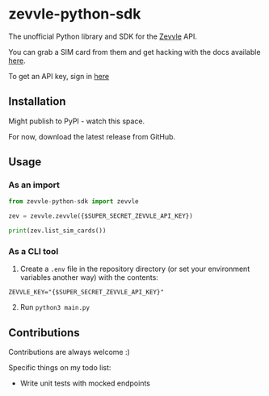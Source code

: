 # zevvle-python-sdk

The unofficial Python library and SDK for the [Zevvle](https://zevvle.com) API. 

You can grab a SIM card from them and get hacking with the docs available [here](https://docs.zevvle.com).

To get an API key, sign in [here](https://developers.zevvle.com/)

## Installation 

Might publish to PyPI - watch this space. 

For now, download the latest release from GitHub. 

## Usage 

### As an import 

```python
from zevvle-python-sdk import zevvle

zev = zevvle.zevvle({$SUPER_SECRET_ZEVVLE_API_KEY})

print(zev.list_sim_cards())
```

### As a CLI tool

1. Create a `.env` file in the repository directory (or set your environment variables another way) with the contents: 
```
ZEVVLE_KEY="{$SUPER_SECRET_ZEVVLE_API_KEY}"
```

2. Run `python3 main.py`

## Contributions 

Contributions are always welcome :) 

Specific things on my todo list: 
- Write unit tests with mocked endpoints